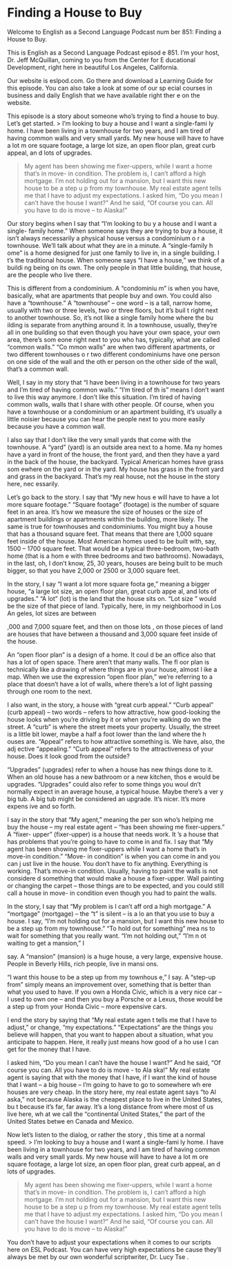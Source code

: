 # Finding a House to Buy

Welcome to English as a Second Language Podcast num ber 851: Finding a House to Buy.

This is English as a Second Language Podcast episod e 851. I’m your host, Dr. Jeff McQuillan, coming to you from the Center for E ducational Development, right here in beautiful Los Angeles, California.

Our website is eslpod.com. Go there and download a Learning Guide for this episode. You can also take a look at some of our sp ecial courses in business and daily English that we have available right ther e on the website.

This episode is a story about someone who’s trying to find a house to buy. Let’s get started. > I’m looking to buy a house and I want a single-fami ly home. I have been living in a townhouse for two years, and I am tired of having  common walls and very small yards. My new house will have to have a lot m ore square footage, a large lot size, an open floor plan, great curb appeal, an d lots of upgrades.
> My agent has been showing me fixer-uppers, while I want a home that’s in move- in condition. The problem is, I can’t afford a high  mortgage. I’m not holding out for a mansion, but I want this new house to be a step u p from my townhouse.
> My real estate agent tells me that I have to adjust  my expectations. I asked him, “Do you mean I can’t have the house I want?” And he  said, “Of course you can. All you have to do is move – to Alaska!”

Our story begins when I say that “I’m looking to bu y a house and I want a single- family home.” When someone says they are trying to buy a house, it isn’t always necessarily a physical house versus a condominium o r a townhouse. We’ll talk about what they are in a minute. A “single-family h ome” is a home designed for just one family to live in, in a single building. I t’s the traditional house. When someone says “I have a house,” we think of a buildi ng being on its own. The only people in that little building, that house, are the  people who live there.

This is different from a condominium. A “condominiu m” is when you have, basically, what are apartments that people buy and own. You could also have a “townhouse.” A “townhouse” – one word – is a tall, narrow home, usually with two or three levels, two or three floors, but it’s buil t right next to another townhouse. So, it’s not like a single family home where the bu ilding is separate from anything around it. In a townhouse, usually, they’re all in one building so that even though you have your own space, your own area, there’s som eone right next to you who has, typically, what are called “common walls.” “Co mmon walls” are when two different apartments, or two different townhouses o r two different condominiums have one person on one side of the wall and the oth er person on the other side of the wall, that’s a common wall.

Well, I say in my story that “I have been living in  a townhouse for two years and I’m tired of having common walls.” “I’m tired of th is” means I don’t want to live this way anymore. I don’t like this situation. I’m tired  of having common walls, walls that I share with other people. Of course, when you  have a townhouse or a condominium or an apartment building, it’s usually a little noisier because you can hear the people next to you more easily because  you have a common wall.

I also say that I don’t like the very small yards that come with the townhouse. A “yard” (yard) is an outside area next to a home. Ma ny homes have a yard in front of the house, the front yard, and then they have a yard in the back of the house, the backyard. Typical American homes have grass som ewhere on the yard or in the yard. My house has grass in the front yard and grass in the backyard. That’s my real house, not the house in the story here, nec essarily.

Let’s go back to the story. I say that “My new hous e will have to have a lot more square footage.” “Square footage” (footage) is the number of square feet in an area. It’s how we measure the size of houses or the  size of apartment buildings or apartments within the building, more likely. The  same is true for townhouses and condominiums. You might buy a house that has a thousand square feet. That means that there are 1,000 square feet inside of the house. Most American homes used to be built with, say, 1500 – 1700 square feet. That would be a typical three-bedroom, two-bath home (that is a hom e with three bedrooms and two bathrooms). Nowadays, in the last, oh, I don’t know, 25, 30 years, houses are being built to be much bigger, so that you have  2,000 or 2500 or 3,000 square feet.

In the story, I say “I want a lot more square foota ge,” meaning a bigger house, “a large lot size, an open floor plan, great curb appe al, and lots of upgrades.” “A lot” (lot) is the land that the house sits on. “Lot size ” would be the size of that piece of land. Typically, here, in my neighborhood in Los An geles, lot sizes are between

,000 and 7,000 square feet, and then on those lots , on those pieces of land are houses that have between a thousand and 3,000 square feet inside of the house.

An “open floor plan” is a design of a home. It coul d be an office also that has a lot of open space. There aren’t that many walls. The fl oor plan is technically like a drawing of where things are in your house, almost l ike a map. When we use the expression “open floor plan,” we’re referring to a place that doesn’t have a lot of walls, where there’s a lot of light passing through  one room to the next.

I also want, in the story, a house with “great curb  appeal.” “Curb appeal” (curb appeal) – two words – refers to how attractive, how  good-looking the house looks when you’re driving by it or when you’re walking do wn the street. A “curb” is where the street meets your property. Usually, the street is a little bit lower, maybe a half a foot lower than the land where the h ouses are. “Appeal” refers to how attractive something is. We have, also, the adj ective “appealing.” “Curb appeal” refers to the attractiveness of your house.  Does it look good from the outside?

“Upgrades” (upgrades) refer to when a house has new  things done to it. When an old house has a new bathroom or a new kitchen, thos e would be upgrades. “Upgrades” could also refer to some things you woul dn’t normally expect in an average house, a typical house. Maybe there’s a ver y big tub. A big tub might be considered an upgrade. It’s nicer. It’s more expens ive and so forth.

I say in the story that “My agent,” meaning the per son who’s helping me buy the house – my real estate agent – “has been showing me  fixer-uppers.” A “fixer- upper” (fixer-upper) is a house that needs work. It ’s a house that has problems that you’re going to have to come in and fix. I say  that “My agent has been showing me fixer-uppers while I want a home that’s in move-in condition.” “Move- in condition” is when you can come in and you can j ust live in the house. You don’t have to fix anything. Everything is working. That’s move-in condition. Usually, having to paint the walls is not considere d something that would make a house a fixer-upper. Wall painting or changing the carpet – those things are to be expected, and you could still call a house in move- in condition even though you had to paint the walls.

In the story, I say that “My problem is I can’t aff ord a high mortgage.” A “mortgage” (mortgage) – the “t” is silent – is a lo an that you use to buy a house. I say, “I’m not holding out for a mansion, but I want  this new house to be a step up from my townhouse.” “To hold out for something” mea ns to wait for something that you really want. “I’m not holding out,” “I’m n ot waiting to get a mansion,” I

say. A “mansion” (mansion) is a huge house, a very large, expensive house. People in Beverly Hills, rich people, live in mansi ons.

“I want this house to be a step up from my townhous e,” I say. A “step-up from” simply means an improvement over, something that is  better than what you used to have. If you own a Honda Civic, which is a very nice car – I used to own one – and then you buy a Porsche or a Lexus, those would be a step up from your Honda Civic – more expensive cars.

I end the story by saying that “My real estate agen t tells me that I have to adjust,” or change, “my expectations.” “Expectations” are the things you believe will happen, that you want to happen about a situation, what you anticipate to happen. Here, it really just means how good of a ho use I can get for the money that I have.

I asked him, “Do you mean I can’t have the house I want?” And he said, “Of course you can. All you have to do is move - to Ala ska!” My real estate agent is saying that with the money that I have, if I want the kind of house that I want – a big house – I’m going to have to go to somewhere wh ere houses are very cheap. In the story here, my real estate agent says “to Al aska,” not because Alaska is the cheapest place to live in the United States, bu t because it’s far, far away. It’s a long distance from where most of us live here, wh at we call the “continental United States,” the part of the United States betwe en Canada and Mexico.

Now let’s listen to the dialog, or rather the story , this time at a normal speed. > I’m looking to buy a house and I want a single-fami ly home. I have been living in a townhouse for two years, and I am tired of having  common walls and very small yards. My new house will have to have a lot m ore square footage, a large lot size, an open floor plan, great curb appeal, an d lots of upgrades.
> My agent has been showing me fixer-uppers, while I want a home that’s in move- in condition. The problem is, I can’t afford a high  mortgage. I’m not holding out for a mansion, but I want this new house to be a step u p from my townhouse.
> My real estate agent tells me that I have to adjust  my expectations. I asked him, “Do you mean I can’t have the house I want?” And he  said, “Of course you can. All you have to do is move – to Alaska!”

 You don’t have to adjust your expectations when it comes to our scripts here on ESL Podcast. You can have very high expectations be cause they’ll always be met by our own wonderful scriptwriter, Dr. Lucy Tse .





